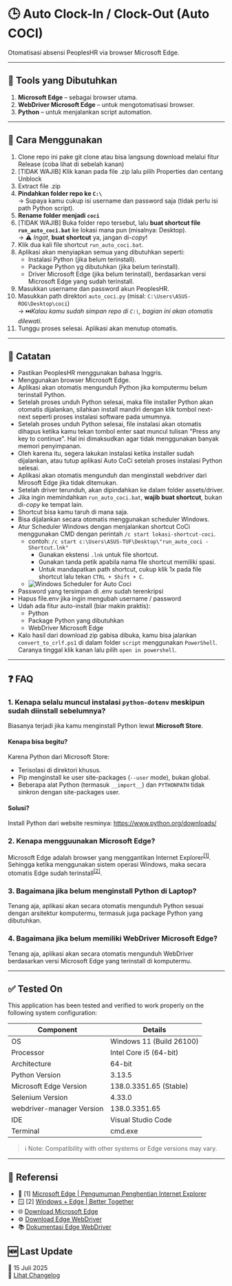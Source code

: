 # 🕒 Auto Clock-In / Clock-Out (Auto COCI)

Otomatisasi absensi PeoplesHR via browser Microsoft Edge.

---

## 🧰 Tools yang Dibutuhkan

1. **Microsoft Edge** – sebagai browser utama.
2. **WebDriver Microsoft Edge** – untuk mengotomatisasi browser.
3. **Python** – untuk menjalankan script automation.

---

## 🚀 Cara Menggunakan

1. Clone repo ini pake git clone atau bisa langsung download melalui fitur Release (coba lihat di sebelah kanan)
2. [TIDAK WAJIB] Klik kanan pada file .zip lalu pilih Properties dan centang Unblock
3. Extract file .zip
4. **Pindahkan folder repo ke `C:\`**  
   → Supaya kamu cukup isi username dan password saja (tidak perlu isi path Python script).
5. **Rename folder menjadi `coci`**
6. [TIDAK WAJIB] Buka folder repo tersebut, lalu **buat shortcut file `run_auto_coci.bat`** ke lokasi mana pun (misalnya: Desktop).  
   → ⚠️ _Ingat_, **buat shortcut** ya, jangan di-_copy_!
7. Klik dua kali file shortcut `run_auto_coci.bat`.
8. Aplikasi akan menyiapkan semua yang dibutuhkan seperti:
   - Instalasi Python (jika belum terinstall).
   - Package Python yg dibutuhkan (jika belum terinstall).
   - Driver Microsoft Edge (jika belum terinstall), berdasarkan versi Microsoft Edge yang sudah terinstall.
9. Masukkan username dan password akun PeoplesHR.
10. Masukkan path direktori `auto_coci.py` (misal: `C:\Users\ASUS-ROG\Desktop\coci`)  
    → ⏭️*Kalau kamu sudah simpan repo di `C:\`, bagian ini akan otomatis dilewati.*
11. Tunggu proses selesai. Aplikasi akan menutup otomatis.

---

## 📝 Catatan

- Pastikan PeoplesHR menggunakan bahasa Inggris.
- Menggunakan browser Microsoft Edge.
- Aplikasi akan otomatis mengunduh Python jika komputermu belum terinstall Python.
- Setelah proses unduh Python selesai, maka file installer Python akan otomatis dijalankan, silahkan install mandiri dengan klik tombol next-next seperti proses instalasi software pada umumnya.
- Setelah proses unduh Python selesai, file instalasi akan otomatis dihapus ketika kamu tekan tombol enter saat muncul tulisan "Press any key to continue". Hal ini dimaksudkan agar tidak menggunakan banyak memori penyimpanan.
- Oleh karena itu, segera lakukan instalasi ketika installer sudah dijalankan, atau tutup aplikasi Auto CoCi setelah proses instalasi Python selesai.
- Aplikasi akan otomatis mengunduh dan menginstall webdriver dari Mirosoft Edge jika tidak ditemukan.
- Setelah driver terunduh, akan dipindahkan ke dalam folder assets/driver.
- Jika ingin memindahkan `run_auto_coci.bat`, **wajib buat shortcut**, bukan di-_copy_ ke tempat lain.
- Shortcut bisa kamu taruh di mana saja.
- Bisa dijalankan secara otomatis menggunakan scheduler Windows.
- Atur Scheduler Windows dengan menjalankan shortcut CoCi menggunakan CMD dengan perintah `/c start lokasi-shortcut-coci`.
  - contoh: `/c start c:\Users\ASUS-TUF\Desktop\"run_auto_coci - Shortcut.lnk"`
    - Gunakan ekstensi `.lnk` untuk file shortcut.
    - Gunakan tanda petik apabila nama file shortcut memiliki spasi.
    - Untuk mandapatkan path shortcut, cukup klik 1x pada file shortcut lalu tekan `CTRL + Shift + C`.
  - ![Windows Scheduler for Auto Coci](assets/windows-scheduler-for-auto-coci.png)
- Password yang tersimpan di .env sudah terenkripsi
- Hapus file.env jika ingin mengubah username / password
- Udah ada fitur auto-install (biar makin praktis):
  - Python
  - Package Python yang dibutuhkan
  - WebDriver Microsoft Edge
- Kalo hasil dari download zip gabisa dibuka, kamu bisa jalankan `convert_to_crlf.ps1` di dalam folder `script` menggunakan `PowerShell`. Caranya tinggal klik kanan lalu pilih `open in powershell`.

---

## ❓ FAQ

### 1. Kenapa selalu muncul instalasi `python-dotenv` meskipun sudah diinstall sebelumnya?

Biasanya terjadi jika kamu menginstall Python lewat **Microsoft Store**.

#### Kenapa bisa begitu?

Karena Python dari Microsoft Store:

- Terisolasi di direktori khusus.
- Pip menginstall ke user site-packages (`--user` mode), bukan global.
- Beberapa alat Python (termasuk `__import__`) dan `PYTHONPATH` tidak sinkron dengan site-packages user.

#### Solusi?

Install Python dari website resminya: https://www.python.org/downloads/

### 2. Kenapa mengguunakan Microsoft Edge?

Microsoft Edge adalah browser yang menggantikan Internet Explorer<sup>[[1]](https://learn.microsoft.com/id-id/shows/it-ops-talk/microsoft-edge--internet-explorer-retirement-announcement)</sup>. Sehingga ketika menggunakan sistem operasi Windows, maka secara otomatis Edge sudah terinstall<sup>[[2]](https://www.microsoft.com/en-us/edge/windows-edge?form=MA13FJ&cs=3477714609)</sup>.

### 3. Bagaimana jika belum menginstall Python di Laptop?

Tenang aja, aplikasi akan secara otomatis mengunduh Python sesuai dengan arsitektur komputermu, termasuk juga package Python yang dibutuhkan.

### 4. Bagaimana jika belum memiliki WebDriver Microsoft Edge?

Tenang aja, aplikasi akan secara otomatis mengunduh WebDriver berdasarkan versi Microsoft Edge yang terinstall di komputermu.

---

## ✅ Tested On

This application has been tested and verified to work properly on the following system configuration:

| Component                 | Details                                         |
|---------------------------|-------------------------------------------------|
| OS                        | Windows 11 (Build 26100)                        |
| Processor                 | Intel Core i5 (64-bit)                          |
| Architecture              | 64-bit                                          |
| Python Version            | 3.13.5                                          |
| Microsoft Edge Version    | 138.0.3351.65 (Stable)                          |
| Selenium Version          | 4.33.0                                          |
| webdriver-manager Version | 138.0.3351.65                                   |
| IDE                       | Visual Studio Code                              |
| Terminal                  | cmd.exe                                         |

> ℹ️ Note: Compatibility with other systems or Edge versions may vary.

---

## 🔗 Referensi

- 📝 [1] [Microsoft Edge | Pengumuman Penghentian Internet Explorer](https://learn.microsoft.com/id-id/shows/it-ops-talk/microsoft-edge--internet-explorer-retirement-announcement)
- 🪟 [2] [Windows + Edge | Better Together](https://www.microsoft.com/en-us/edge/windows-edge?form=MA13FJ&cs=3477714609)
- 🌐 [Download Microsoft Edge](https://www.microsoft.com/id-id/edge/download?form=MA13FJ)
- ⚙️ [Download Edge WebDriver](https://developer.microsoft.com/en-us/microsoft-edge/tools/webdriver/?form=MA13LH#installation)
- 📚 [Dokumentasi Edge WebDriver](https://learn.microsoft.com/en-us/microsoft-edge/webdriver-chromium/?tabs=c-sharp&form=MA13LH)

## 🆕 Last Update

📅 15 Juli 2025  
🔗 [Lihat Changelog](./CHANGELOG.md)